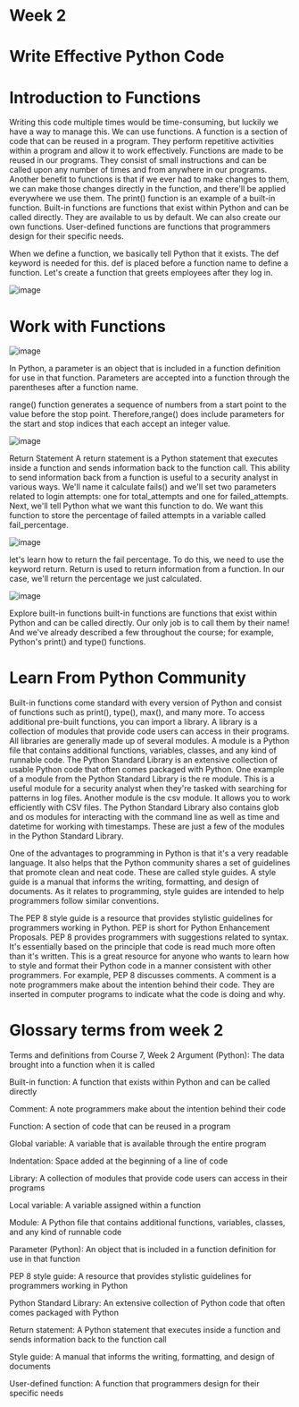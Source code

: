 # Week 2
# Write Effective Python Code
# Introduction to Functions

Writing this code multiple times would be time-consuming, but luckily we have a way to manage this. We can use functions. A function is a section of code that can be reused in a program.
They perform repetitive activities within a program and allow it to work effectively. Functions are made to be reused in our programs. They consist of small instructions and can be called upon any number of times and from anywhere in our programs.
Another benefit to functions is that if we ever had to make changes to them, we can make those changes directly in the function, and there'll be applied everywhere we use them. 
The print() function is an example of a built-in function. Built-in functions are functions that exist within Python and can be called directly. They are available to us by default. We can also create our own functions. User-defined functions are functions that programmers design for their specific needs.

When we define a function, we basically tell Python that it exists. The def keyword is needed for this. def is placed before a function name to define a function. Let's create a function that greets employees after they log in.

![image](https://github.com/benichi2022/googlecybersecurityprofessionalcertificate/assets/113864743/08fa898a-6865-45b4-b22f-5126aa507d64)

# Work with Functions

![image](https://github.com/benichi2022/googlecybersecurityprofessionalcertificate/assets/113864743/5025e297-4a0b-41f8-9be8-a08d4ace24ac)

In Python, a parameter is an object that is included in a function definition for use in that function. Parameters are accepted into a function through the parentheses after a function name.

range() function generates a sequence of numbers from a start point to the value before the stop point. Therefore,range() does include parameters for the start and stop indices that each accept an integer value. 

![image](https://github.com/benichi2022/googlecybersecurityprofessionalcertificate/assets/113864743/7955baf6-f0a1-413e-8024-de5830488eab)

Return Statement
A return statement is a Python statement that executes inside a function and sends information back to the function call. This ability to send information back from a function is useful to a security analyst in various ways.
We'll name it calculate fails() and we'll set two parameters related to login attempts: one for total_attempts and one for failed_attempts. Next, we'll tell Python what we want this function to do. We want this function to store the percentage of failed attempts in a variable called fail_percentage.

![image](https://github.com/benichi2022/googlecybersecurityprofessionalcertificate/assets/113864743/0f0dba43-aaec-43dc-8ddd-ec7573b7d575)

let's learn how to return the fail percentage. To do this, we need to use the keyword return. Return is used to return information from a function. In our case, we'll return the percentage we just calculated.

![image](https://github.com/benichi2022/googlecybersecurityprofessionalcertificate/assets/113864743/92071217-a6d0-4b56-b0ae-de535fb851d4)

Explore built-in functions
built-in functions are functions that exist within Python and can be called directly. Our only job is to call them by their name! And we've already described a few throughout the course; for example, Python's print() and type() functions.

# Learn From Python Community

Built-in functions come standard with every version of Python and consist of functions such as print(), type(), max(), and many more. To access additional pre-built functions, you can import a library. A library is a collection of modules that provide code users can access in their programs. All libraries are generally made up of several modules. A module is a Python file that contains additional functions, variables, classes, and any kind of runnable code. The Python Standard Library is an extensive collection of usable Python code that often comes packaged with Python.
One example of a module from the Python Standard Library is the re module. This is a useful module for a security analyst when they're tasked with searching for patterns in log files. Another module is the csv module. It allows you to work efficiently with CSV files. The Python Standard Library also contains glob and os modules for interacting with the command line as well as time and datetime for working with timestamps. These are just a few of the modules in the Python Standard Library.

One of the advantages to programming in Python is that it's a very readable language. It also helps that the Python community shares a set of guidelines that promote clean and neat code. These are called style guides. A style guide is a manual that informs the writing, formatting, and design of documents. As it relates to programming, style guides are intended to help programmers follow similar conventions.

The PEP 8 style guide is a resource that provides stylistic guidelines for programmers working in Python. PEP is short for Python Enhancement Proposals. PEP 8 provides programmers with suggestions related to syntax. 
It's essentially based on the principle that code is read much more often than it's written. This is a great resource for anyone who wants to learn how to style and format their Python code in a manner consistent with other programmers. For example, PEP 8 discusses comments. A comment is a note programmers make about the intention behind their code. They are inserted in computer programs to indicate what the code is doing and why.

# Glossary terms from week 2
Terms and definitions from Course 7, Week 2
Argument (Python): The data brought into a function when it is called

Built-in function: A function that exists within Python and can be called directly

Comment: A note programmers make about the intention behind their code

Function: A section of code that can be reused in a program

Global variable: A variable that is available through the entire program

Indentation: Space added at the beginning of a line of code

Library: A collection of modules that provide code users can access in their programs

Local variable: A variable assigned within a function

Module: A Python file that contains additional functions, variables, classes, and any kind of runnable code

Parameter (Python): An object that is included in a function definition for use in that function

PEP 8 style guide: A resource that provides stylistic guidelines for programmers working in Python 

Python Standard Library: An extensive collection of Python code that often comes packaged with Python

Return statement: A Python statement that executes inside a function and sends information back to the function call 

Style guide: A manual that informs the writing, formatting, and design of documents

User-defined function: A function that programmers design for their specific needs
























































